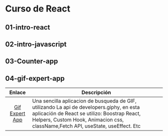 # Curso de React

## 01-intro-react

## 02-intro-javascript

## 03-Counter-app

## 04-gif-expert-app
|                       Enlace                                  |   Descripción                                                                                                                                                                                                       |
| :-----------------------------------------------------------: | ------------------------------------------------------------------------------------------------------------------------------------------------------------------------------------------------------------------- |
|          [Gif Expert App](https://darknet17.github.io/Curso-de-React/)                                   | Una sencilla aplicacion de busqueda de GIF, utilizando La api de developers.giphy, en esta aplicación de React se utilizo: Boostrap React, Helpers, Custom Hook, Animacion css, className,Fetch API, useState, useEffect. Etc|
